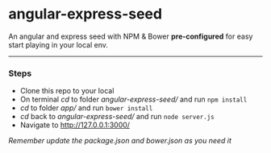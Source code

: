 # angular-express-seed
An angular and express seed with NPM &amp; Bower **pre-configured** for easy start playing in your local env.
___
### Steps
- Clone this repo to your local
- On terminal *cd* to folder *angular-express-seed/* and run `npm install`
- *cd* to folder *app/* and run `bower install`
- *cd* back to *angular-express-seed/* and run `node server.js`
- Navigate to http://127.0.0.1:3000/

*Remember update the package.json and bower.json as you need it*

